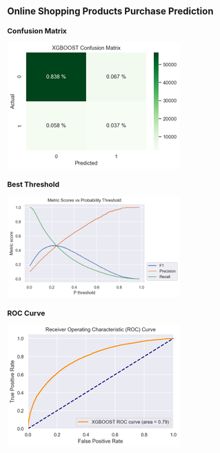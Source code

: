 ##  Online Shopping Products Purchase Prediction

<!-- The goal of this project is to find out the most subscribed YouTube channel to sponsor it, to support our company's products.





To reach this goal, we investigated the data that we scripted from SocialBlade for the best channels in terms of views and subscriptions in Saudi Arabia, and through this data and after analyzing it, we identified TOP5 YouTube channels, 

and through this data we were able to predict the number of views and choose Top 4 for example, to find out the R squared for train and Validation ,and plot the actual and predict youtube subscribers for top 4th channel as shown in the chart below 
 -->

### Confusion Matrix
<img src="XGBOOST_Confusion_Matrix.png" width="400"/>

### Best Threshold

<img src="XGB_Best_Threshold.png" width="400"/>

 ### ROC Curve
 
<img src="XGB_ROC_Curve.png" width="400"/>

